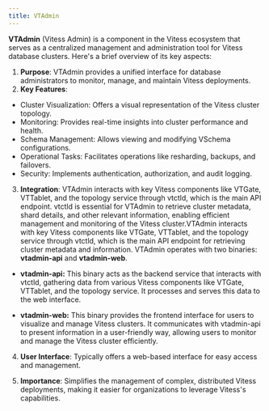 ```yaml
---
title: VTAdmin
---
```

**VTAdmin** (Vitess Admin) is a component in the Vitess ecosystem that serves as a centralized management and administration tool for Vitess database clusters. Here's a brief overview of its key aspects:
1. **Purpose**: VTAdmin provides a unified interface for database administrators to monitor, manage, and maintain Vitess deployments.
2. **Key Features**:

* Cluster Visualization: Offers a visual representation of the Vitess cluster topology.
* Monitoring: Provides real-time insights into cluster performance and health.
* Schema Management: Allows viewing and modifying VSchema configurations.
* Operational Tasks: Facilitates operations like resharding, backups, and failovers.
* Security: Implements authentication, authorization, and audit logging.

3. **Integration**: VTAdmin interacts with key Vitess components like VTGate, VTTablet, and the topology service through vtctld, which is the main API endpoint. vtctld is essential for VTAdmin to retrieve cluster metadata, shard details, and other relevant information, enabling efficient management and monitoring of the Vitess cluster.VTAdmin interacts with key Vitess components like VTGate, VTTablet, and the topology service through vtctld, which is the main API endpoint for retrieving cluster metadata and information.
VTAdmin operates with two binaries: **vtadmin-api** and **vtadmin-web**.

 * **vtadmin-api:** This binary acts as the backend service that interacts with vtctld, gathering data from various Vitess components like VTGate, VTTablet, and the topology service. It processes and serves this data to the web interface.

* **vtadmin-web:** This binary provides the frontend interface for users to visualize and manage Vitess clusters. It communicates with vtadmin-api to present information in a user-friendly way, allowing users to monitor and manage the Vitess cluster efficiently.

4. **User Interface**: Typically offers a web-based interface for easy access and management.

5. **Importance**: Simplifies the management of complex, distributed Vitess deployments, making it easier for organizations to leverage Vitess's capabilities.
